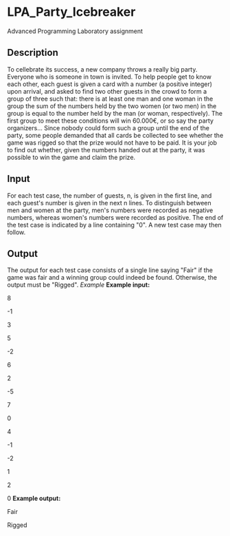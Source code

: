 # LPA_Party_Icebreaker
 Advanced Programming Laboratory assignment

## Description
To cellebrate its success, a new company throws a really big party. Everyone who is someone in town is invited. To help people get to know each other, each guest is given a card with a number (a positive integer) upon arrival, and asked to find two other guests in the crowd to form a group of three such that:
there is at least one man and one woman in the group
the sum of the numbers held by the two women (or two men) in the group is equal to the number held by the man (or woman, respectively).
The first group to meet these conditions will win 60.000€, or so say the party organizers...
Since nobody could form such a group until the end of the party, some people demanded that all cards be collected to see whether the game was rigged so that the prize would not have to be paid. It is your job to find out whether, given the numbers handed out at the party, it was possible to win the game and claim the prize.

## Input
For each test case, the number of guests, n, is given in the first line, and each guest's number is given in the next n lines. To distinguish between men and women at the party, men's numbers were recorded as negative numbers, whereas women's numbers were recorded as positive. The end of the test case is indicated by a line containing "0". A new test case may then follow.
## Output
The output for each test case consists of a single line saying "Fair" if the game was fair and a winning group could indeed be found. Otherwise, the output must be "Rigged".
*Example*
__Example input:__

8

-1

3

5

-2

6

2

-5

7

0

4

-1

-2

1

2

0
__Example output:__

Fair

Rigged
